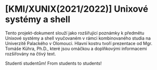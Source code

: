 # [KMI/XUNIX(2021/2022)] Unixové systémy a shell

Tento projekt-dokument slouží jako rozšiřující poznámky k předmětu Unixové systémy a shell vyučovaném v rámci kombinovaného studia na Univerzitě Palackého v Olomouci. Hlavní kostru tvoří prezentace od Mgr. Tomáše Kühra, Ph.D., které jsou omáčkou a doplňkovými informacemi rozšiřovány na čtivý text.

Studenti studentům!
From students to students!